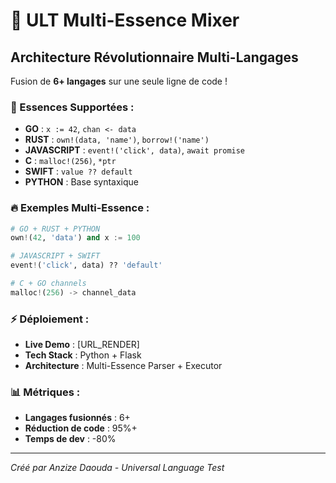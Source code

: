 # 🌌 ULT Multi-Essence Mixer

## Architecture Révolutionnaire Multi-Langages

Fusion de **6+ langages** sur une seule ligne de code ! 

### 🚀 Essences Supportées :
- **GO** : `x := 42`, `chan <- data`
- **RUST** : `own!(data, 'name')`, `borrow!('name')`  
- **JAVASCRIPT** : `event!('click', data)`, `await promise`
- **C** : `malloc!(256)`, `*ptr`
- **SWIFT** : `value ?? default`
- **PYTHON** : Base syntaxique

### 🔥 Exemples Multi-Essence :
```python
# GO + RUST + PYTHON
own!(42, 'data') and x := 100

# JAVASCRIPT + SWIFT  
event!('click', data) ?? 'default'

# C + GO channels
malloc!(256) -> channel_data
```

### ⚡ Déploiement :
- **Live Demo** : [URL_RENDER]
- **Tech Stack** : Python + Flask
- **Architecture** : Multi-Essence Parser + Executor

### 📊 Métriques :
- **Langages fusionnés** : 6+
- **Réduction de code** : 95%+  
- **Temps de dev** : -80%

---
*Créé par Anzize Daouda - Universal Language Test*
